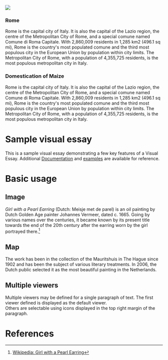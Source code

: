 <a href="https://juncture-digital.org"><img src="https://juncture-digital.org/images/ve-button.png"></a>

<param ve-config 
       title="Mapping with Juncture"
       author="Ashley Buchanan"
       banner="https://iiif.juncture-digital.org/banner/?url=https://upload.wikimedia.org/wikipedia/commons/4/47/Bartholomeus_Johannes_van_Hove%2C_Het_Mauritshuis_te_Den_Haag.jpg" 
       layout="vertical">

### Rome
Rome is the capital city of Italy. It is also the capital of the Lazio region, the centre of the Metropolitan City of Rome, and a special comune named Comune di Roma Capitale. With 2,860,009 residents in 1,285 km2 (496.1 sq mi), Rome is the country's most populated comune and the third most populous city in the European Union by population within city limits. The Metropolitan City of Rome, with a population of 4,355,725 residents, is the most populous metropolitan city in Italy.
<param ve-entity EID="Q220">
<param ve-map
       center="Q220"
       zoom="10"
       Title="City of Rome"
       prefer-geojson>

### Domestication of Maize
Rome is the capital city of Italy. It is also the capital of the Lazio region, the centre of the Metropolitan City of Rome, and a special comune named Comune di Roma Capitale. With 2,860,009 residents in 1,285 km2 (496.1 sq mi), Rome is the country's most populated comune and the third most populous city in the European Union by population within city limits. The Metropolitan City of Rome, with a population of 4,355,725 residents, is the most populous metropolitan city in Italy.
<param ve-map
       center="Q1489"
       zoom="3"
       title="Maize"
       show-labels>
<param ve-map-layer
       url="https://raw.githubusercontent.com/buchanana01/PH_Test/master/Demo_2/spread_of_maize.json"
       show-labels
       stroke-width="0">




<!-- Entities discussed throughout the essay are typically defined before the essay text and
     are thus available in all text.  Entity identifiers (QIDs) can be found in either
     Wikipedia or Wikidata (https://www.wikidata.org)> -->
<param ve-entity eid="Q185372"> <!-- Girl with a Pearl Earring painting -->
<param ve-entity eid="Q41264"> <!-- Johannes Vermeer -->
<param ve-entity eid="Q221092"> <!-- Mauritshuis -->
<param ve-entity eid="Q36600"> <!-- The Hague -->

# Sample visual essay

This is a sample visual essay demonstrating a few key features of a Visual Essay. Additional [Documentation](https://github.com/JSTOR-Labs/juncture/wiki) and [examples](https://jstor-labs.github.io/juncture-examples) are available for reference.
<param ve-image 
       manifest="https://iiif.juncture-digital.org/manifest/6dd738aed85597cac540ad31dd5818e86ef7f2918c7b43a9eb3123d5538e6e4c">

# Basic usage

## Image

_Girl with a Pearl Earring_ (Dutch: Meisje met de parel) is an oil painting by Dutch Golden Age painter Johannes Vermeer, 
dated c. 1665. Going by various names over the centuries, it became known by its present title towards the end of the 
20th century after the earring worn by the girl portrayed there.[^1]
<param ve-image 
       label="Girl with a Pearl Earring" 
       description="painting by Johannes Vermeer" 
       license="public domain" 
       url="https://upload.wikimedia.org/wikipedia/commons/0/0f/1665_Girl_with_a_Pearl_Earring.jpg">

## Map

The work has been in the collection of the Mauritshuis in The Hague since 1902 and has been the subject of various 
literary treatments. In 2006, the Dutch public selected it as the most beautiful painting in the Netherlands.
<param ve-map center="Q36600" zoom="11" prefer-geojson>

## Multiple viewers

Multiple viewers may be defined for a single paragraph of text.  The first viewer defined is displayed as the default viewer.  
Others are selectable using icons displayed in the top right margin of the paragraph.
<param ve-image 
       manifest="https://iiif.juncture-digital.org/manifest/6dd738aed85597cac540ad31dd5818e86ef7f2918c7b43a9eb3123d5538e6e4c">
<param ve-map center="Q36600" zoom="11">

# References

[^1]: [Wikipedia: Girl with a Pearl Earring](https://en.wikipedia.org/wiki/Girl_with_a_Pearl_Earring)
